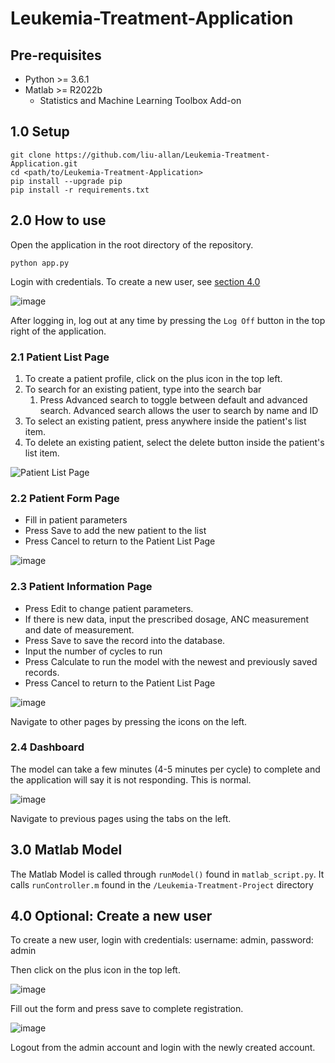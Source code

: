# Leukemia-Treatment-Application

## Pre-requisites

- Python >= 3.6.1
- Matlab >= R2022b
  - Statistics and Machine Learning Toolbox Add-on

## 1.0 Setup

```
git clone https://github.com/liu-allan/Leukemia-Treatment-Application.git
cd <path/to/Leukemia-Treatment-Application>
pip install --upgrade pip
pip install -r requirements.txt
```

## 2.0 How to use

Open the application in the root directory of the repository.
```
python app.py
```
Login with credentials. To create a new user, see [section 4.0](https://github.com/liu-allan/Leukemia-Treatment-Application/tree/documentation#40-optional-create-a-new-user)

![image](https://user-images.githubusercontent.com/44624435/226797287-7ec91a25-df3c-48b4-99d3-2bb32287f7fa.png)

After logging in, log out at any time by pressing the `Log Off` button in the top right of the application. 


### 2.1 Patient List Page

1. To create a patient profile, click on the plus icon in the top left.
2. To search for an existing patient, type into the search bar
    1. Press Advanced search to toggle between default and advanced search. Advanced search allows the user to search by name and ID
3. To select an existing patient, press anywhere inside the patient's list item.
4. To delete an existing patient, select the delete button inside the patient's list item.

![Patient List Page](https://user-images.githubusercontent.com/44624435/230219923-d36b345d-eec3-4538-819f-e55752291e30.png)

### 2.2 Patient Form Page

- Fill in patient parameters 
- Press Save to add the new patient to the list
- Press Cancel to return to the Patient List Page

![image](https://user-images.githubusercontent.com/44624435/230220126-69396a73-789b-462c-8148-f99022ee2b2b.png)


### 2.3 Patient Information Page

- Press Edit to change patient parameters.
- If there is new data, input the prescribed dosage, ANC measurement and date of measurement.
- Press Save to save the record into the database.
- Input the number of cycles to run
- Press Calculate to run the model with the newest and previously saved records. 
- Press Cancel to return to the Patient List Page

![image](https://user-images.githubusercontent.com/44624435/230220395-b7f8dfa9-6d76-401e-8e1f-6c42c81ceeed.png)

Navigate to other pages by pressing the icons on the left.

### 2.4 Dashboard

The model can take a few minutes (4-5 minutes per cycle) to complete and the application will say it is not responding. This is normal.

![image](https://user-images.githubusercontent.com/44624435/226801521-8a6a05b7-9332-4b66-bea4-fbf06a8e1651.png)

Navigate to previous pages using the tabs on the left.

## 3.0 Matlab Model

The Matlab Model is called through `runModel()` found in `matlab_script.py`. It calls `runController.m` found in the `/Leukemia-Treatment-Project` directory 

## 4.0 Optional: Create a new user

To create a new user, login with credentials: username: admin, password: admin

Then click on the plus icon in the top left.

![image](https://user-images.githubusercontent.com/44624435/230220785-ed69bebe-98d0-4843-8056-8ba1e72cbae4.png)

Fill out the form and press save to complete registration.

![image](https://user-images.githubusercontent.com/44624435/226797182-f944154d-26f6-49cb-be06-4cd3216e4d7f.png)

Logout from the admin account and login with the newly created account.


